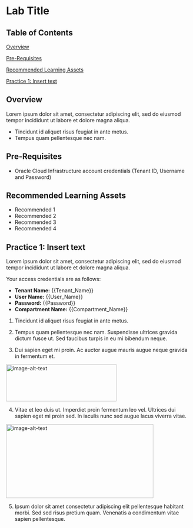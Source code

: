 # Lab Title

## Table of Contents

[Overview](#overview)

[Pre-Requisites](#pre-requisites)

[Recommended Learning Assets](#recommended-learning-assets)

[Practice 1: Insert text](#practice-1-insert-text)

## Overview

Lorem ipsum dolor sit amet, consectetur adipiscing elit, sed do eiusmod tempor incididunt ut labore et dolore magna aliqua.

- Tincidunt id aliquet risus feugiat in ante metus.
- Tempus quam pellentesque nec nam. 

## Pre-Requisites 

- Oracle Cloud Infrastructure account credentials (Tenant ID, Username and Password)

## Recommended Learning Assets

- Recommended 1
- Recommended 2
- Recommended 3
- Recommended 4

## Practice 1: Insert text

Lorem ipsum dolor sit amet, consectetur adipiscing elit, sed do eiusmod tempor incididunt ut labore et dolore magna aliqua.

Your access credentials are as follows:

* **Tenant Name:** {{Tenant_Name}}
* **User Name:** {{User_Name}}
* **Password:** {{Password}}
* **Compartment Name:** {{Compartment_Name}}

1. Tincidunt id aliquet risus feugiat in ante metus.

2. Tempus quam pellentesque nec nam. Suspendisse ultrices gravida dictum fusce ut. Sed faucibus turpis in eu mi bibendum neque.

3. Dui sapien eget mi proin. Ac auctor augue mauris augue neque gravida in fermentum et.
  
<img src="https://raw.githubusercontent.com/connor-schmidt/learning-library/master/oci-library/L200-LAB/Compute-Console-Connection/img/image001.png" alt="image-alt-text" height="100" width="300">

4. Vitae et leo duis ut. Imperdiet proin fermentum leo vel. Ultrices dui sapien eget mi proin sed. In iaculis nunc sed augue lacus viverra vitae. 
  
<img src="https://raw.githubusercontent.com/connor-schmidt/learning-library/master/oci-library/L200-LAB/Compute-Console-Connection/img/image002.png" alt="image-alt-text" height="200" width="400">

5. Ipsum dolor sit amet consectetur adipiscing elit pellentesque habitant morbi. Sed sed risus pretium quam. Venenatis a condimentum vitae sapien pellentesque.